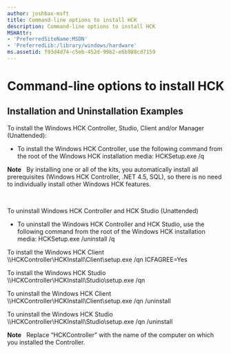 ```yaml
---
author: joshbax-msft
title: Command-line options to install HCK
description: Command-line options to install HCK
MSHAttr:
- 'PreferredSiteName:MSDN'
- 'PreferredLib:/library/windows/hardware'
ms.assetid: f93d4d74-c5eb-452d-99b2-e6b988cd7159
---
```


# Command-line options to install HCK


## Installation and Uninstallation Examples


To install the Windows HCK Controller, Studio, Client and/or Manager (Unattended):

-   To install the Windows HCK Controller, use the following command from the root of the Windows HCK installation media: HCKSetup.exe /q

**Note**  
By installing one or all of the kits, you automatically install all prerequisites (Windows HCK Controller, .NET 4.5, SQL), so there is no need to individually install other Windows HCK features.

 

To uninstall Windows HCK Controller and HCK Studio (Unattended)

-   To uninstall the Windows HCK Controller and HCK Studio, use the following command from the root of the Windows HCK installation media: HCKSetup.exe /uninstall /q

To install the Windows HCK Client \\\\HCKController\\HCKInstall\\Client\\setup.exe /qn ICFAGREE=Yes

To install the Windows HCK Studio \\\\HCKController\\HCKInstall\\Studio\\setup.exe /qn

To uninstall the Windows HCK Client \\\\HCKController\\HCKInstall\\Client\\setup.exe /qn /uninstall

To uninstall the Windows HCK Studio \\\\HCKController\\HCKInstall\\Studio\\setup.exe /qn /uninstall

**Note**  
Replace “HCKController” with the name of the computer on which you installed the Controller.

 

 

 






